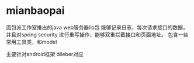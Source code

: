 # mianbaopai
面包派工作室推出的java web服务器lib包
能够记录日志，每次请求接口的数据，并且对spring security 进行重写操作，能够双重拦截接口和页面地址。
包含一些常用工具类，和model

主要针对android框架 dileber对应
